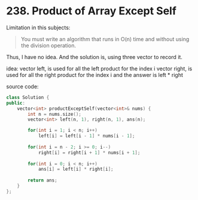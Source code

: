 # 238. Product of Array Except Self

Limitation in this subjects:
> You must write an algorithm that runs in O(n) time and without using the division operation.

Thus, I have no idea. And the solution is, using three vector to record it.

idea:
vector<int> left, is used for all the left product for the index i
vector<int> right, is used for all the right product for the index i
and the answer is left * right

source code:
```c++
class Solution {
public:
    vector<int> productExceptSelf(vector<int>& nums) {
        int n = nums.size();
        vector<int> left(n, 1), right(n, 1), ans(n);

        for(int i = 1; i < n; i++)
            left[i] = left[i - 1] * nums[i - 1];
        
        for(int i = n - 2; i >= 0; i--)
            right[i] = right[i + 1] * nums[i + 1];
        
        for(int i = 0; i < n; i++)
            ans[i] = left[i] * right[i];
        
        return ans;
    }
};
```
